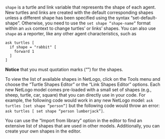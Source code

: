 `shape` is a turtle and link variable that represents the shape of each agent. New turtles and links are created with the default corresponding shapes unless a different shape has been specified using the syntax “set-default-shape”. Otherwise, you need to use the `set shape “shape-name”` format within an `ask` context to change turtles’ or links’ shapes. You can also use `shape` as a reporter, like any other agent characteristics, such as 

```
ask turtles [ 
  if shape = "rabbit" [ 
    forward 1  
  ]
] 
```
**Notice** that you must quotation marks (“”) for the shapes.

To view the list of available shapes in NetLogo, click on the Tools menu and choose the “Turtle Shapes Editor” or the “Link Shapes Editor” options. Each new NetLogo model comes pre-loaded with a small set of shapes (e.g., sheep, turtle, car, square) that you can directly use in your code. For example, the following code would work in any new NetLogo model: `ask turtles [set shape ”person”]` but the following code would throw an error: `ask turtles [ set shape “person lumberjack”]`. 

You can use the “Import from library” option in the editor to find an extensive list of shapes that are used in other models. Additionally, you can create your own shapes in the editor.
